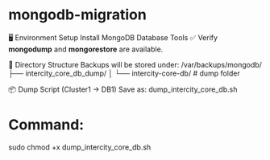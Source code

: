 # mongodb-migration

🖥️ Environment Setup
Install MongoDB Database Tools
    ✅ Verify **mongodump** and **mongorestore** are available.

📂 Directory Structure
Backups will be stored under:
/var/backups/mongodb/
   ├── intercity_core_db_dump/
   │    └── intercity-core-db/   # dump folder

📦 Dump Script (Cluster1 → DB1)
Save as: dump_intercity_core_db.sh

# Command:
sudo chmod +x dump_intercity_core_db.sh

